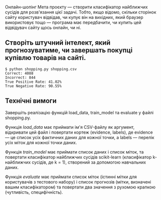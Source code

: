 Онлайн-шопінг
Мета проєкту — створити класифікатор найближчих сусідів для розв'язання цієї задачі. Тобто, якщо відомо, скільки сторінок сайту користувач відвідав, чи купує він на вихідних, який браузер використовує тощо — програма має передбачити, чи купить цей відвідувач сайту щось онлайн, чи ні. 

## Створіть штучний інтелект, який прогнозуватиме, чи завершать покупці купівлю товарів на сайті.

```
$ python shopping.py shopping.csv
Correct: 4088
Incorrect: 844
True Positive Rate: 41.02%
True Negative Rate: 90.55%
```

## Технічні вимоги

Завершіть реалізацію функцій load_data, train_model та evaluate у файлі shopping.py.

Функція *load_data* має приймати ім'я CSV-файлу як аргумент, відкривати цей файл і повертати кортеж (evidence, labels), де evidence — це список усіх фактичних даних для кожної точки, а labels — перелік усіх міток для кожної точки даних.

Функція *train_model* має приймати список даних і список міток, та повертати класифікатор найближчих сусідів scikit-learn (класифікатор k-найближчих сусідів, де k = 1), створений за допомогою навчальних даних.

Функція *evaluate* має приймати список міток (істинні мітки для користувачів з тестового набору) і список прогнозів (мітки, визначені вашим класифікатором) та повертати два значення з рухомою крапкою (чутливість, специфічність).